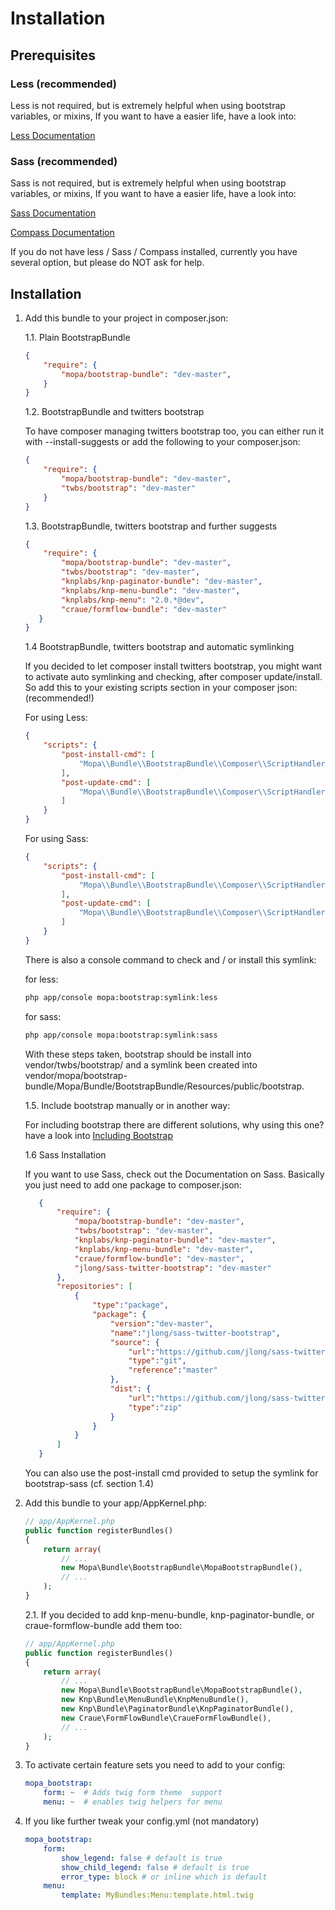 Installation
============

Prerequisites
-------------

### Less (recommended)

Less is not required, but is extremely helpful when using bootstrap variables, or mixins,
If you want to have a easier life, have a look into:

[Less Documentation](https://github.com/phiamo/MopaBootstrapBundle/blob/master/Resources/doc/less-installation.md)

### Sass (recommended)

Sass is not required, but is extremely helpful when using bootstrap variables, or mixins,
If you want to have a easier life, have a look into:

[Sass Documentation](http://sass-lang.com/)

[Compass Documentation](http://compass-style.org/)


If you do not have less / Sass / Compass installed, currently you have several option, but please do NOT ask for help.

Installation
------------

1. Add this bundle to your project in composer.json:

    1.1. Plain BootstrapBundle
    
    ```json
    {
        "require": {
            "mopa/bootstrap-bundle": "dev-master",
        }
    }
    ```
    1.2. BootstrapBundle and twitters bootstrap

    To have composer managing twitters bootstrap too, you can either run it with
    --install-suggests or add the following to your composer.json:

    ```json
    {
        "require": {
            "mopa/bootstrap-bundle": "dev-master",
            "twbs/bootstrap": "dev-master"
        }
    }
    ```

    1.3. BootstrapBundle, twitters bootstrap and further suggests

    ```json
    {
        "require": {
            "mopa/bootstrap-bundle": "dev-master",
            "twbs/bootstrap": "dev-master",
            "knplabs/knp-paginator-bundle": "dev-master",
            "knplabs/knp-menu-bundle": "dev-master",
            "knplabs/knp-menu": "2.0.*@dev",
            "craue/formflow-bundle": "dev-master"
       }
    }
    ```

    1.4 BootstrapBundle, twitters bootstrap and automatic symlinking

    If you decided to let composer install twitters bootstrap, you might want to activate auto symlinking and checking, after composer update/install.
    So add this to your existing scripts section in your composer json:
    (recommended!)

    For using Less:

    ```json
    {
        "scripts": {
            "post-install-cmd": [
                "Mopa\\Bundle\\BootstrapBundle\\Composer\\ScriptHandler::postInstallSymlinkTwitterBootstrap"
            ],
            "post-update-cmd": [
                "Mopa\\Bundle\\BootstrapBundle\\Composer\\ScriptHandler::postInstallSymlinkTwitterBootstrap"
            ]
        }
    }
    ```

    For using Sass:

    ```json
    {
        "scripts": {
            "post-install-cmd": [
                "Mopa\\Bundle\\BootstrapBundle\\Composer\\ScriptHandler::postInstallSymlinkTwitterBootstrapSass"
            ],
            "post-update-cmd": [
                "Mopa\\Bundle\\BootstrapBundle\\Composer\\ScriptHandler::postInstallSymlinkTwitterBootstrapSass"
            ]
        }
    }
    ```

    There is also a console command to check and / or install this symlink:

    for less:

    ```bash
    php app/console mopa:bootstrap:symlink:less
    ```

    for sass:

    ```bash
    php app/console mopa:bootstrap:symlink:sass
    ```

    With these steps taken, bootstrap should be install into vendor/twbs/bootstrap/ and a symlink
    been created into vendor/mopa/bootstrap-bundle/Mopa/Bundle/BootstrapBundle/Resources/public/bootstrap.


    1.5. Include bootstrap manually or in another way:

    For including bootstrap there are different solutions, why using this one?
    have a look into [Including Bootstrap](https://github.com/phiamo/MopaBootstrapBundle/blob/master/Resources/doc/including-bootstrap.md)	
    
    1.6 Sass Installation

    If you want to use Sass, check out the Documentation on Sass. Basically you just need to add one package to composer.json:

    ```json
       {
           "require": {
               "mopa/bootstrap-bundle": "dev-master",
               "twbs/bootstrap": "dev-master",
               "knplabs/knp-paginator-bundle": "dev-master",
               "knplabs/knp-menu-bundle": "dev-master",
               "craue/formflow-bundle": "dev-master",
               "jlong/sass-twitter-bootstrap": "dev-master"
           },
           "repositories": [
               {
                   "type":"package",
                   "package": {
                       "version":"dev-master",
                       "name":"jlong/sass-twitter-bootstrap",
                       "source": {
                           "url":"https://github.com/jlong/sass-twitter-bootstrap.git",
                           "type":"git",
                           "reference":"master"
                       },
                       "dist": {
                           "url":"https://github.com/jlong/sass-twitter-bootstrap/archive/master",
                           "type":"zip"
                       }
                   }
               }
           ]
       }
    ```
    You can also use the post-install cmd provided to setup the symlink for bootstrap-sass (cf. section 1.4)

2. Add this bundle to your app/AppKernel.php:

    ``` php
    // app/AppKernel.php
    public function registerBundles()
    {
        return array(
            // ...
            new Mopa\Bundle\BootstrapBundle\MopaBootstrapBundle(),
            // ...
        );
    }
    ```

    2.1. If you decided to add knp-menu-bundle, knp-paginator-bundle, or craue-formflow-bundle add them too:

    ``` php
    // app/AppKernel.php
    public function registerBundles()
    {
        return array(
            // ...
            new Mopa\Bundle\BootstrapBundle\MopaBootstrapBundle(),
            new Knp\Bundle\MenuBundle\KnpMenuBundle(),
            new Knp\Bundle\PaginatorBundle\KnpPaginatorBundle(),
            new Craue\FormFlowBundle\CraueFormFlowBundle(),
            // ...
        );
    }
    ```

3. To activate certain feature sets you need to add to your config:

    ``` yaml
    mopa_bootstrap:
        form: ~  # Adds twig form theme  support
        menu: ~  # enables twig helpers for menu
    ```
    
4. If you like further tweak your config.yml (not mandatory)

    ``` yaml
    mopa_bootstrap:
        form:
            show_legend: false # default is true
            show_child_legend: false # default is true
            error_type: block # or inline which is default
        menu:
            template: MyBundles:Menu:template.html.twig
    ```

